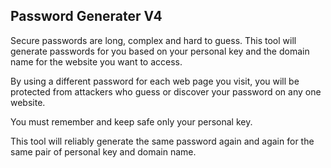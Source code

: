 Password Generater V4
---------------------

Secure passwords are long, complex and hard to guess. This tool will generate passwords for you based on your personal key and the domain name for the website you want to access. 

By using a different password for each web page you visit, you will be protected from attackers who guess or discover your password on any one website.  

You must remember and keep safe only your personal key.

This tool will reliably generate the same password again and again for the same pair of personal key and domain name.